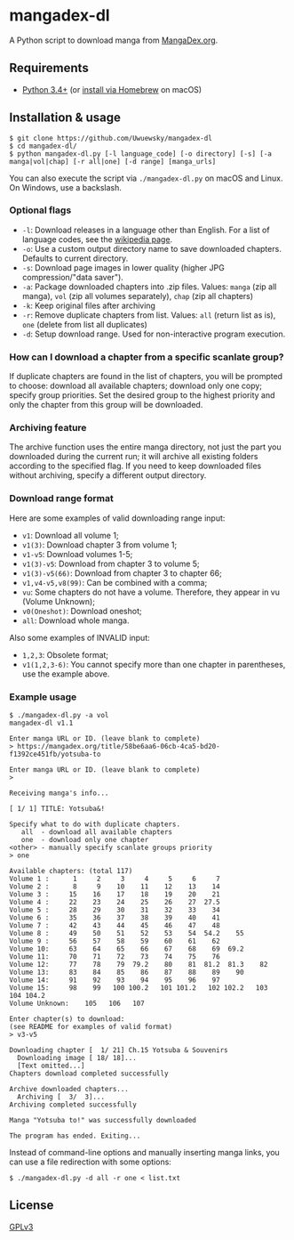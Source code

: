 # mangadex-dl
A Python script to download manga from [MangaDex.org](https://mangadex.org/).

## Requirements
  * [Python 3.4+](https://www.python.org/downloads/) (or [install via Homebrew](https://docs.python-guide.org/starting/install3/osx/) on macOS)

## Installation & usage
```
$ git clone https://github.com/Uwuewsky/mangadex-dl
$ cd mangadex-dl/
$ python mangadex-dl.py [-l language_code] [-o directory] [-s] [-a manga|vol|chap] [-r all|one] [-d range] [manga_urls]
```
You can also execute the script via `./mangadex-dl.py` on macOS and Linux. On Windows, use a backslash.

### Optional flags
* `-l`: Download releases in a language other than English. For a list of language codes, see the [wikipedia page](https://en.wikipedia.org/wiki/List_of_ISO_639-1_codes).
* `-o`: Use a custom output directory name to save downloaded chapters. Defaults to current directory.
* `-s`: Download page images in lower quality (higher JPG compression/"data saver").
* `-a`: Package downloaded chapters into .zip files. Values: `manga` (zip all manga), `vol` (zip all volumes separately), `chap` (zip all chapters)
* `-k`: Keep original files after archiving
* `-r`: Remove duplicate chapters from list. Values: `all` (return list as is), `one` (delete from list all duplicates)
* `-d`: Setup download range. Used for non-interactive program execution.

### How can I download a chapter from a specific scanlate group?
If duplicate chapters are found in the list of chapters, you will be prompted to choose: download all available chapters; download only one copy; specify group priorities. Set the desired group to the highest priority and only the chapter from this group will be downloaded.

### Archiving feature
The archive function uses the entire manga directory, not just the part you downloaded during the current run; it will archive all existing folders according to the specified flag. If you need to keep downloaded files without archiving, specify a different output directory.

### Download range format
Here are some examples of valid downloading range input:
* `v1`: Download all volume 1;
* `v1(3)`: Download chapter 3 from volume 1;
* `v1-v5`: Download volumes 1-5;
* `v1(3)-v5`: Download from chapter 3 to volume 5;
* `v1(3)-v5(66)`: Download from chapter 3 to chapter 66;
* `v1,v4-v5,v8(99)`: Can be combined with a comma;
* `vu`: Some chapters do not have a volume. Therefore, they appear in vu (Volume Unknown);
* `v0(Oneshot)`: Download oneshot;
* `all`: Download whole manga.

Also some examples of INVALID input:
* `1,2,3`: Obsolete format;
* `v1(1,2,3-6)`: You cannot specify more than one chapter in parentheses, use the example above.

### Example usage
```
$ ./mangadex-dl.py -a vol
mangadex-dl v1.1

Enter manga URL or ID. (leave blank to complete)
> https://mangadex.org/title/58be6aa6-06cb-4ca5-bd20-f1392ce451fb/yotsuba-to

Enter manga URL or ID. (leave blank to complete)
> 

Receiving manga's info...

[ 1/ 1] TITLE: Yotsuba&!

Specify what to do with duplicate chapters.
   all  - download all available chapters
   one  - download only one chapter
<other> - manually specify scanlate groups priority
> one

Available chapters: (total 117)
Volume 1 :      1     2     3     4     5     6     7
Volume 2 :      8     9    10    11    12    13    14
Volume 3 :     15    16    17    18    19    20    21
Volume 4 :     22    23    24    25    26    27  27.5
Volume 5 :     28    29    30    31    32    33    34
Volume 6 :     35    36    37    38    39    40    41
Volume 7 :     42    43    44    45    46    47    48
Volume 8 :     49    50    51    52    53    54  54.2    55
Volume 9 :     56    57    58    59    60    61    62
Volume 10:     63    64    65    66    67    68    69  69.2
Volume 11:     70    71    72    73    74    75    76
Volume 12:     77    78    79  79.2    80    81  81.2  81.3    82
Volume 13:     83    84    85    86    87    88    89    90
Volume 14:     91    92    93    94    95    96    97
Volume 15:     98    99   100 100.2   101 101.2   102 102.2   103   104 104.2
Volume Unknown:    105   106   107

Enter chapter(s) to download:
(see README for examples of valid format)
> v3-v5

Downloading chapter [  1/ 21] Ch.15 Yotsuba & Souvenirs
  Downloading image [ 18/ 18]...
  [Text omitted...]
Chapters download completed successfully

Archive downloaded chapters...
  Archiving [  3/  3]...
Archiving completed successfully

Manga "Yotsuba to!" was successfully downloaded

The program has ended. Exiting...
```

Instead of command-line options and manually inserting manga links, you can use a file redirection with some options:
```
$ ./mangadex-dl.py -d all -r one < list.txt
```

## License
[GPLv3](https://www.gnu.org/licenses/gpl-3.0.html)
